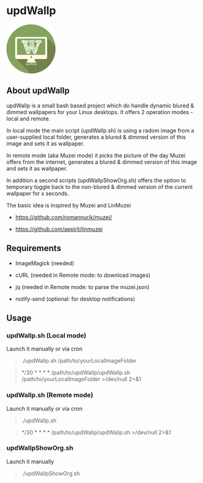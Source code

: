# updWallp

![Logo](https://raw.githubusercontent.com/yafp/updWallp/master/img/appIcon_128px.png)


## About updWallp
updWallp is a small bash based project which do handle dynamic blured & dimmed wallpapers for your Linux desktops.
It offers 2 operation modes - local and remote.

In local mode the main script (updWallp.sh) is using a radom image from a user-supplied local folder, generates a blured & dimmed version of this image and sets it as wallpaper.

In remote mode (aka Muzei mode) it picks the picture of the day Muzei offers from the internet, generates a blured & dimmed version of this image and sets it as wallpaper.

In addition a second scripts (updWallpShowOrg.sh) offers the option to temporary toggle back to the non-blured & dimmed version of the current wallpaper for x seconds.


The basic idea is inspired by Muzei and LinMuzei

- https://github.com/romannurik/muzei/

- https://github.com/aepirli/linmuzei



## Requirements
- ImageMagick (needed)

- cURL (needed in Remote mode: to download images)

- jq (needed in Remote mode: to parse the muzei.json)

- notify-send (optional: for desktop notifications)



## Usage
### updWallp.sh (Local mode)
Launch it manually or via cron

> ./updWallp.sh /path/to/yourLocalImageFolder

> */30 * * * * /path/to/updWallp/updWallp.sh /path/to/yourLocalImageFolder >/dev/null 2>&1

### updWallp.sh (Remote mode)
Launch it manually or via cron

> ./updWallp.sh

> */30 * * * * /path/to/updWallp/updWallp.sh >/dev/null 2>&1


### updWallpShowOrg.sh
Launch it manually

> ./updWallpShowOrg.sh
